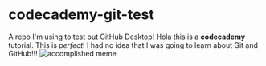 # codecademy-git-test
 A repo I'm using to test out GitHub Desktop!
Hola this is a **codecademy** tutorial.
This is *perfect*! I had no idea that I was going to learn about Git and GitHub!!! 
![accomplished meme](https://media.tenor.com/images/4deb3fb496e3c35b6436946605b71f45/tenor.png)
